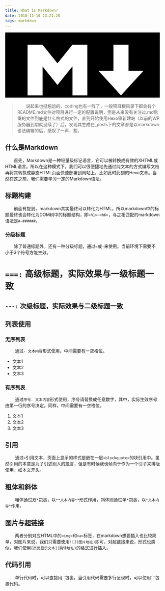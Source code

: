 ```yaml
---
title: What is Markdown?
date: 2018-11-10 23:21:28
tags: markdown
---
```

![](My-first-blog-context/markdown.jpg)

> &emsp;&emsp;说起来也挺尴尬的，coding也有一阵了，一般项目根目录下都会有个README.md文件对项目进行一定的配置说明，但是从来没有关注过.md后缀的文件到底是什么格式的文件，直到开始使用Hexo重新建站（以前的WP服务器到期就没续了）后，发现其生成在_posts下的文章都是以markdown语法编辑的后，感叹了一声，豁。

## 什么是Markdown

​&emsp;&emsp;首先，Markdown是一种轻量级标记语言，它可以被转换成有效的XHTML或HTML语言。所以在这种模式下，我们可以很便捷地先通过纯文本的方式编写文档再将其转换成静态HTML页面快速部署到网站上，比如此时此刻的Hexo文章。当然在这之前，我们需要学习一定的Markdown语法。

<!-- more -->

## 标题构建

​&emsp;&emsp;前面有提到，markdown其实最终可以转化为HTML，所以markdown中的标题最终也会转化为DOM树中的标题结构，即`<h1>~<h6>`，与之相匹配的markdown语法是`#~######`。

### 分级标题
&emsp;&emsp;除了普通标题外，还有一种分级标题，通过`=`或`-`来使用。当前环境下需要不小于3个符号方能生效。

`===:` 高级标题，实际效果与一级标题一致
===
`---:` 次级标题，实际效果与二级标题一致
---

## 列表使用

### 无序列表
&emsp;&emsp; 通过`- 文本内容`形式使用，中间需要有一空格位。
- 文本1
- 文本2
- 文本3

### 有序列表
&emsp;&emsp; 通过`序号. 文本内容`形式使用，序号请替换成任意数字，其中，实际生效序号由第一行的序号决定。同样，中间需要有一空格位。
1. 文本1
2. 文本2
3. 文本3

## 引用
&emsp;&emsp; 通过`>`引用文本，页面上显示的样式是嵌在一层`<blockquote>`的块引用中。虽然引用的本意是为了引述别人的箴言，但是有时候我也倾向于作为一个引子来排版使用，如本文开头。

## 粗体和斜体
&emsp;&emsp; 粗体通过双`*`包裹，以`**文本内容**`形式作用，斜体则通过单`*`包裹，以`*文本内容*`作用。

## 图片与超链接
&emsp;&emsp; 两者分别对应HTML中的`<img>`和`<a>`标签，在markdown想要插入也比较简单，对图片来说，我们只需要使用`![](图片地址)`即可，对超链接来说，形式也类似，我们使用`[页面显示文本](跳转地址)`的格式进行插入。

## 代码引用
&emsp;&emsp; 单行代码时，可以直接用\`\`包裹，当引用代码需要多行呈现时，可以使用\`\`\`包裹代码。
